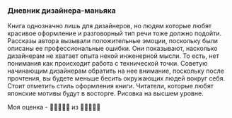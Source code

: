 ### Дневник дизайнера-маньяка
Книга однозначно лишь для дизайнеров, но людям которые любят красивое оформление и разговорный тип речи 
тоже должно подойти. Рассказы автора вызывали положительные эмоции, поскольку были описаны ее профессиональные 
ошибки. Они показывают, насколько дизайнерам не хватает опыта некой инженерной мысли. То есть, нет понимания как
происходит работа с технической точки. Советую начинающим дизайнерам обратить на нее внимание, поскольку
после прочтения, вы будете меньше бесить окружающих людей вокруг себя.
Стоит отметить стиль оформления книги. Читатели, которые любят японские мотивы будут в восторге. Рисовка на 
высшем уровне.

Моя оценка - 🦆🦆🦆🦆🦆 из 🦆🦆🦆🦆🦆
